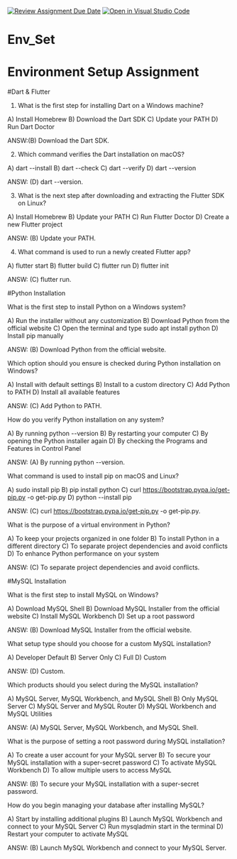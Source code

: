 [![Review Assignment Due Date](https://classroom.github.com/assets/deadline-readme-button-22041afd0340ce965d47ae6ef1cefeee28c7c493a6346c4f15d667ab976d596c.svg)](https://classroom.github.com/a/vnsr1XuU)
[![Open in Visual Studio Code](https://classroom.github.com/assets/open-in-vscode-2e0aaae1b6195c2367325f4f02e2d04e9abb55f0b24a779b69b11b9e10269abc.svg)](https://classroom.github.com/online_ide?assignment_repo_id=16157813&assignment_repo_type=AssignmentRepo)
# Env_Set

# Environment Setup Assignment

#Dart & Flutter

1. What is the first step for installing Dart on a Windows machine?

A) Install Homebrew
B) Download the Dart SDK
C) Update your PATH
D) Run Dart Doctor

ANSW:(B) Download the Dart SDK.

2. Which command verifies the Dart installation on macOS?

A) dart --install
B) dart --check
C) dart --verify
D) dart --version

ANSW: (D) dart --version.

3. What is the next step after downloading and extracting the Flutter SDK on Linux?

A) Install Homebrew
B) Update your PATH
C) Run Flutter Doctor
D) Create a new Flutter project

ANSW: (B) Update your PATH.

4. What command is used to run a newly created Flutter app?

A) flutter start
B) flutter build
C) flutter run
D) flutter init

ANSW: (C) flutter run.

#Python Installation

What is the first step to install Python on a Windows system?

A) Run the installer without any customization
B) Download Python from the official website
C) Open the terminal and type sudo apt install python
D) Install pip manually

ANSW: (B) Download Python from the official website.


Which option should you ensure is checked during Python installation on Windows?

A) Install with default settings
B) Install to a custom directory
C) Add Python to PATH
D) Install all available features

ANSW: (C) Add Python to PATH.

How do you verify Python installation on any system?

A) By running python --version
B) By restarting your computer
C) By opening the Python installer again
D) By checking the Programs and Features in Control Panel

ANSW: (A) By running python --version.

What command is used to install pip on macOS and Linux?

A) sudo install pip
B) pip install python
C) curl https://bootstrap.pypa.io/get-pip.py -o get-pip.py
D) python --install pip

ANSW: (C) curl https://bootstrap.pypa.io/get-pip.py -o get-pip.py.

What is the purpose of a virtual environment in Python?

A) To keep your projects organized in one folder
B) To install Python in a different directory
C) To separate project dependencies and avoid conflicts
D) To enhance Python performance on your system

ANSW: (C) To separate project dependencies and avoid conflicts.

#MySQL Installation

What is the first step to install MySQL on Windows?

A) Download MySQL Shell
B) Download MySQL Installer from the official website
C) Install MySQL Workbench
D) Set up a root password

ANSW: (B) Download MySQL Installer from the official website.


What setup type should you choose for a custom MySQL installation?

A) Developer Default
B) Server Only
C) Full
D) Custom

ANSW: (D) Custom.

Which products should you select during the MySQL installation?

A) MySQL Server, MySQL Workbench, and MySQL Shell
B) Only MySQL Server
C) MySQL Server and MySQL Router
D) MySQL Workbench and MySQL Utilities

ANSW: (A) MySQL Server, MySQL Workbench, and MySQL Shell.

What is the purpose of setting a root password during MySQL installation?

A) To create a user account for your MySQL server
B) To secure your MySQL installation with a super-secret password
C) To activate MySQL Workbench
D) To allow multiple users to access MySQL

ANSW: (B) To secure your MySQL installation with a super-secret password.


How do you begin managing your database after installing MySQL?

A) Start by installing additional plugins
B) Launch MySQL Workbench and connect to your MySQL Server
C) Run mysqladmin start in the terminal
D) Restart your computer to activate MySQL

ANSW: (B) Launch MySQL Workbench and connect to your MySQL Server.

